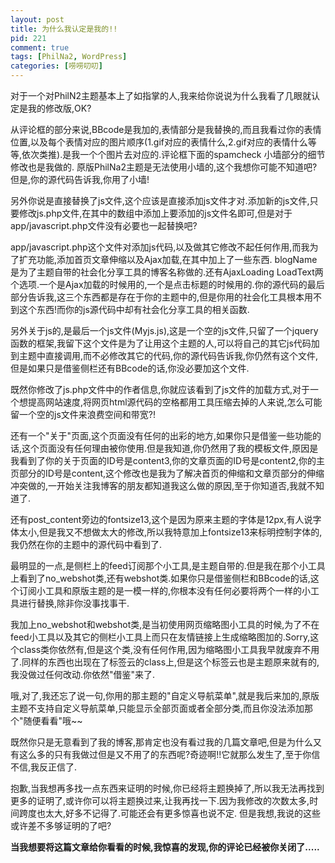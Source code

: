 ```yaml
--- 
layout: post
title: 为什么我认定是我的!!
pid: 221
comment: true
tags: [PhilNa2, WordPress]
categories: [唠唠叨叨]
---
```

对于一个对PhilN2主题基本上了如指掌的人,我来给你说说为什么我看了几眼就认定是我的修改版,OK?

从评论框的部分来说,BBcode是我加的,表情部分是我替换的,而且我看过你的表情位置,以及每个表情对应的图片顺序(1.gif对应的表情什么,2.gif对应的表情什么等等,依次类推).是我一个个图片去对应的.评论框下面的spamcheck 小墙部分的细节修改也是我做的.
原版PhilNa2主题是无法使用小墙的,这个我想你可能不知道吧?但是,你的源代码告诉我,你用了小墙!

另外你说是直接替换了js文件,这个应该是直接添加js文件才对.添加新的js文件,只要修改js.php文件,在其中的数组中添加上要添加的js文件名即可,但是对于app/javascript.php文件没有必要也一起替换吧?

app/javascript.php这个文件对添加js代码,以及做其它修改不起任何作用,而我为了扩充功能,添加首页文章伸缩以及Ajax加载,在其中加上了一些东西. blogName是为了主题自带的社会化分享工具的博客名称做的.还有AjaxLoading LoadText两个选项.一个是Ajax加载的时候用的,一个是点击标题的时候用的.你的源代码的最后部分告诉我,这三个东西都是存在于你的主题中的,但是你用的社会化工具根本用不到这个东西!而你的js源代码中却有社会化分享工具的相关函数.

另外关于js的,是最后一个js文件(Myjs.js),这是一个空的js文件,只留了一个jquery函数的框架,我留下这个文件是为了让用这个主题的人,可以将自己的其它js代码加到主题中直接调用,而不必修改其它的代码,你的源代码告诉我,你仍然有这个文件,但是如果只是借鉴侧栏还有BBcode的话,你没必要加这个文件.

既然你修改了js.php文件中的作者信息,你就应该看到了js文件的加载方式,对于一个想提高网站速度,将网页html源代码的空格都用工具压缩去掉的人来说,怎么可能留一个空的js文件来浪费空间和带宽?!

还有一个"关于"页面,这个页面没有任何的出彩的地方,如果你只是借鉴一些功能的话,这个页面没有任何理由被你使用.但是我知道,你仍然用了我的模板文件,原因是我看到了你的关于页面的ID号是content3,你的文章页面的ID号是content2,你的主页部分的ID号是content,这个修改也是我为了解决首页的伸缩和文章页部分的伸缩冲突做的,一开始关注我博客的朋友都知道我这么做的原因,至于你知道否,我就不知道了.

还有post_content旁边的fontsize13,这个是因为原来主题的字体是12px,有人说字体太小,但是我又不想做太大的修改,所以我特意加上fontsize13来标明控制字体的,我仍然在你的主题中的源代码中看到了.

最明显的一点,是侧栏上的feed订阅那个小工具,是主题自带的.但是我在那个小工具上看到了no_webshot类,还有webshot类.如果你只是借鉴侧栏和BBcode的话,这个订阅小工具和原版主题的是一模一样的,你根本没有任何必要将两个一样的小工具进行替换,除非你没事找事干.

我加上no_webshot和webshot类,是当初使用网页缩略图小工具的时候,为了不在feed小工具以及其它的侧栏小工具上而只在友情链接上生成缩略图加的.Sorry,这个class类你依然有,但是这个类,没有任何作用,因为缩略图小工具我早就废弃不用了.同样的东西也出现在了标签云的class上,但是这个标签云也是主题原来就有的,我没做过任何改动.你依然"借鉴"来了.

哦,对了,我还忘了说一句,你用的那主题的"自定义导航菜单",就是我后来加的,原版主题不支持自定义导航菜单,只能显示全部页面或者全部分类,而且你没法添加那个"随便看看"哦~~

既然你只是无意看到了我的博客,那肯定也没有看过我的几篇文章吧,但是为什么又有这么多的只有我做过但是又不用了的东西呢?奇迹啊!!它就那么发生了,至于你信不信,我反正信了.

抱歉,当我想再多找一点东西来证明的时候,你已经将主题换掉了,所以我无法再找到更多的证明了,或许你可以将主题换过来,让我再找一下.因为我修改的次数太多,时间跨度也太大,好多不记得了.可能还会有更多惊喜也说不定.
但是我想,我说的这些或许差不多够证明的了吧?

__当我想要将这篇文章给你看看的时候,我惊喜的发现,你的评论已经被你关闭了.....__
